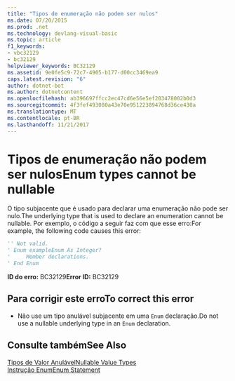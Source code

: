 ```yaml
---
title: "Tipos de enumeração não podem ser nulos"
ms.date: 07/20/2015
ms.prod: .net
ms.technology: devlang-visual-basic
ms.topic: article
f1_keywords:
- vbc32129
- bc32129
helpviewer_keywords: BC32129
ms.assetid: 9e0fe5c9-72c7-4905-b177-d00cc3469ea9
caps.latest.revision: "6"
author: dotnet-bot
ms.author: dotnetcontent
ms.openlocfilehash: ab396697ffcc2ec47cd6e56e5ef203478002b0d3
ms.sourcegitcommit: 4f3fef493080a43e70e951223894768d36ce430a
ms.translationtype: MT
ms.contentlocale: pt-BR
ms.lasthandoff: 11/21/2017
---
```

# <a name="enum-types-cannot-be-nullable"></a><span data-ttu-id="fdf07-102">Tipos de enumeração não podem ser nulos</span><span class="sxs-lookup"><span data-stu-id="fdf07-102">Enum types cannot be nullable</span></span>
<span data-ttu-id="fdf07-103">O tipo subjacente que é usado para declarar uma enumeração não pode ser nulo.</span><span class="sxs-lookup"><span data-stu-id="fdf07-103">The underlying type that is used to declare an enumeration cannot be nullable.</span></span> <span data-ttu-id="fdf07-104">Por exemplo, o código a seguir faz com que esse erro:</span><span class="sxs-lookup"><span data-stu-id="fdf07-104">For example, the following code causes this error:</span></span>  
  
```vb  
'' Not valid.  
' Enum exampleEnum As Integer?  
'     Member declarations.  
' End Enum  
```  
  
 <span data-ttu-id="fdf07-105">**ID do erro:** BC32129</span><span class="sxs-lookup"><span data-stu-id="fdf07-105">**Error ID:** BC32129</span></span>  
  
## <a name="to-correct-this-error"></a><span data-ttu-id="fdf07-106">Para corrigir este erro</span><span class="sxs-lookup"><span data-stu-id="fdf07-106">To correct this error</span></span>  
  
-   <span data-ttu-id="fdf07-107">Não use um tipo anulável subjacente em uma `Enum` declaração.</span><span class="sxs-lookup"><span data-stu-id="fdf07-107">Do not use a nullable underlying type in an `Enum` declaration.</span></span>  
  
## <a name="see-also"></a><span data-ttu-id="fdf07-108">Consulte também</span><span class="sxs-lookup"><span data-stu-id="fdf07-108">See Also</span></span>  
 [<span data-ttu-id="fdf07-109">Tipos de Valor Anulável</span><span class="sxs-lookup"><span data-stu-id="fdf07-109">Nullable Value Types</span></span>](../../visual-basic/programming-guide/language-features/data-types/nullable-value-types.md)  
 [<span data-ttu-id="fdf07-110">Instrução Enum</span><span class="sxs-lookup"><span data-stu-id="fdf07-110">Enum Statement</span></span>](../../visual-basic/language-reference/statements/enum-statement.md)
